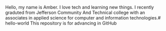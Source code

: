 Hello, my name is Amber. I love tech and learning new things. I recently graduted from Jefferson Community And Technical college with an associates in applied science for computer and information technologies.# hello-world
This repository is for advancing in GitHub
